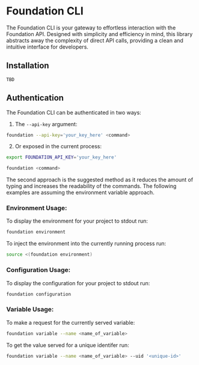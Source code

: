 # Foundation CLI
The Foundation CLI is your gateway to effortless interaction with the Foundation API. Designed with simplicity and efficiency in mind, this library abstracts away the complexity of direct API calls, providing a clean and intuitive interface for developers. 

## Installation

```
TBD
```

## Authentication
The Foundation CLI can be authenticated in two ways:

1. The `--api-key` argument:
```bash
foundation --api-key='your_key_here' <command>
```

2. Or exposed in the current process:

```bash
export FOUNDATION_API_KEY='your_key_here'

foundation <command>
```

The second approach is the suggested method as it reduces the amount of typing and increases the readability of the commands. The following examples are assuming the environment variable approach.


### Environment Usage:
To display the environment for your project to stdout run:

```bash
foundation environment
```

To inject the environment into the currently running process run:

```bash
source <(foundation environment)
```

### Configuration Usage:
To display the configuration for your project to stdout run:

```bash
foundation configuration
```

### Variable Usage:
To make a request for the currently served variable:

```bash
foundation variable --name <name_of_variable>
```

To get the value served for a unique identifer run:

```bash
foundation variable --name <name_of_variable> --uid '<unique-id>'
```